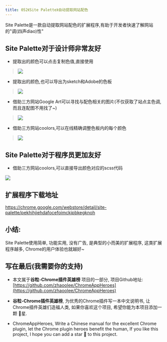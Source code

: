 ```yaml
---
title: 052《Site Palette》自动提取网站配色
---
```

Site Palette是一款自动提取网站配色的扩展程序,有助于开发者快速了解网站的"调(四声diao)性"

## Site Palette对于设计师非常友好

- 提取出的颜色可以点击复制色值,直接使用
> ![](https://www.v2fy.com/asset/052_site_palette/61169390-2f101400-a58f-11e9-8769-4d62b7b64f37.gif)


- 提取出的颜色,也可以导出为sketch和Adobe的色板

> ![](https://www.v2fy.com/asset/052_site_palette/61169421-9928b900-a58f-11e9-842e-50bec709ed67.gif)



- 借助三方网站Google Art可以寻找与配色相关的图片(不仅获取了站点主色调, 而且连配图不用找了~)

> ![](https://www.v2fy.com/asset/052_site_palette/61169435-f290e800-a58f-11e9-83bb-5d8789f12489.gif)

- 借助三方网站coolors,可以在线精确调整色板内的每个颜色



> ![](https://www.v2fy.com/asset/052_site_palette/61169470-98445700-a590-11e9-8352-69f59698a929.gif)



## Site Palette对于程序员更加友好

- 借助三方网站coolors,可以直接导出颜色对应的scss代码

![](https://www.v2fy.com/asset/052_site_palette/61169519-523bc300-a591-11e9-94cb-57c685eba86a.gif)


## 扩展程序下载地址

https://chrome.google.com/webstore/detail/site-palette/pekhihjiehdafocefoimckjpbkegknoh

## 小结:

Site Palette使用简单, 功能实用, 没有广告, 是典型的小而美的扩展程序, 这类扩展程序越多, Chrome的用户体验也就越好~


## 写在最后(我需要你的支持)

- 本文属于**谷粒-Chrome插件英雄榜** 项目的一部分, 项目Github地址: [https://github.com/zhaoolee/ChromeAppHeroes](https://github.com/zhaoolee/ChromeAppHeroes)

- **谷粒-Chrome插件英雄榜**, 为优秀的Chrome插件写一本中文说明书, 让Chrome插件英雄们造福人类, 如果你喜欢这个项目, 希望你能为本项目添加一颗 🌟星.

- ChromeAppHeroes, Write a Chinese manual for the excellent Chrome plugin, let the Chrome plugin heroes benefit the human, If you like this project, I hope you can add a star 🌟 to this project.



